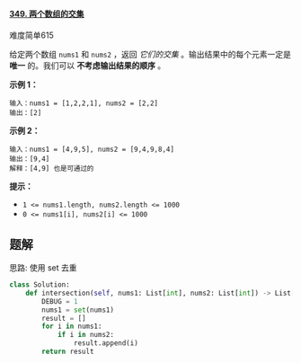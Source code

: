 #### [349. 两个数组的交集](https://leetcode.cn/problems/intersection-of-two-arrays/)

难度简单615

给定两个数组 `nums1` 和 `nums2` ，返回 *它们的交集* 。输出结果中的每个元素一定是 **唯一** 的。我们可以 **不考虑输出结果的顺序** 。

 

**示例 1：**

```
输入：nums1 = [1,2,2,1], nums2 = [2,2]
输出：[2]
```

**示例 2：**

```
输入：nums1 = [4,9,5], nums2 = [9,4,9,8,4]
输出：[9,4]
解释：[4,9] 也是可通过的
```

 

**提示：**

- `1 <= nums1.length, nums2.length <= 1000`
- `0 <= nums1[i], nums2[i] <= 1000`



## 题解

思路: 使用 set 去重

~~~python
class Solution:
    def intersection(self, nums1: List[int], nums2: List[int]) -> List[int]:
        DEBUG = 1
        nums1 = set(nums1)
        result = []
        for i in nums1:
            if i in nums2:
                result.append(i)
        return result       
~~~

